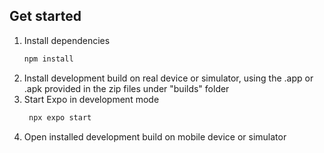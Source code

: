 ## Get started

1. Install dependencies
   ```bash
   npm install
   ```
2. Install development build on real device or simulator, using the .app or .apk provided in the zip files under "builds" folder
3. Start Expo in development mode
   ```bash
    npx expo start
   ```
4. Open installed development build on mobile device or simulator
